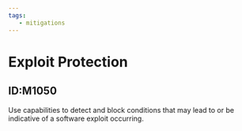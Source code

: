 ```yaml
---
tags:
   - mitigations
---
```

# Exploit Protection
## ID:M1050
Use capabilities to detect and block conditions that may lead to or be indicative of a software exploit occurring.
